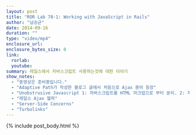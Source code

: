 ```yaml
---
layout: post
title: "ROR Lab 70-1: Working with JavaScript in Rails"
author: "남승균"
date: 2014-09-16
duration: ""
type: "video/mp4"
enclosure_url: 
enclosure_bytes_size: 0
link:
  rorlab: 
  youtube: 
summary: 레일스에서 자바스크립트 사용하는것에 대한 이야기
show_notes:
  - "동영상은 준비중입니다." 
  - "Adaptive Path가 작성한 블로그 글에서 처음으로 Ajax 용어 등장"
  - "Unobstrusive Javascript 1: 자바스크립트를 HTML 마크업으로 부터 분리. 2: 자바스크립트가 실행되지 않더라도 컨텐츠는 사용가능해야한다. 3: HTML의 접근성을 해치지 않아야한다."
  - "레일스 Ajax 헬퍼"
  - "Server-Side Concerns"
  - "Turbolinks"
---
```


{% include post_body.html %}